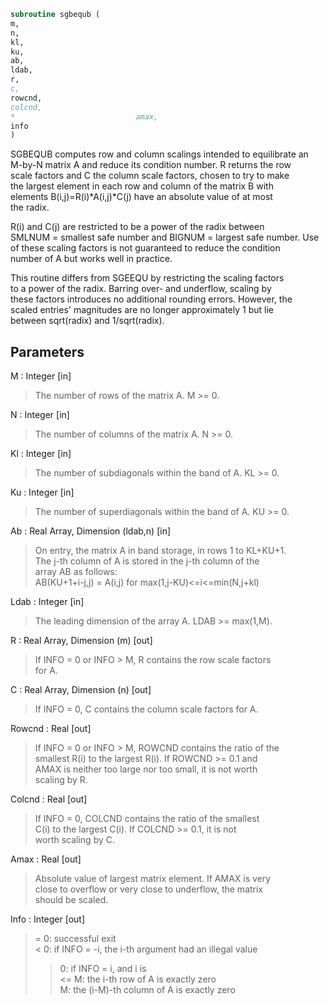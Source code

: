 ```fortran  
subroutine sgbequb (  
m,  
n,  
kl,  
ku,  
ab,  
ldab,  
r,  
c,  
rowcnd,  
colcnd,  
*                           amax,  
info  
)  
```  
  
SGBEQUB computes row and column scalings intended to equilibrate an  
M-by-N matrix A and reduce its condition number.  R returns the row  
scale factors and C the column scale factors, chosen to try to make  
the largest element in each row and column of the matrix B with  
elements B(i,j)=R(i)*A(i,j)*C(j) have an absolute value of at most  
the radix.  
  
R(i) and C(j) are restricted to be a power of the radix between  
SMLNUM = smallest safe number and BIGNUM = largest safe number.  Use  
of these scaling factors is not guaranteed to reduce the condition  
number of A but works well in practice.  
  
This routine differs from SGEEQU by restricting the scaling factors  
to a power of the radix.  Barring over- and underflow, scaling by  
these factors introduces no additional rounding errors.  However, the  
scaled entries' magnitudes are no longer approximately 1 but lie  
between sqrt(radix) and 1/sqrt(radix).  
  
## Parameters  
M : Integer [in]  
> The number of rows of the matrix A.  M >= 0.  
  
N : Integer [in]  
> The number of columns of the matrix A.  N >= 0.  
  
Kl : Integer [in]  
> The number of subdiagonals within the band of A.  KL >= 0.  
  
Ku : Integer [in]  
> The number of superdiagonals within the band of A.  KU >= 0.  
  
Ab : Real Array, Dimension (ldab,n) [in]  
> On entry, the matrix A in band storage, in rows 1 to KL+KU+1.  
> The j-th column of A is stored in the j-th column of the  
> array AB as follows:  
> AB(KU+1+i-j,j) = A(i,j) for max(1,j-KU)<=i<=min(N,j+kl)  
  
Ldab : Integer [in]  
> The leading dimension of the array A.  LDAB >= max(1,M).  
  
R : Real Array, Dimension (m) [out]  
> If INFO = 0 or INFO > M, R contains the row scale factors  
> for A.  
  
C : Real Array, Dimension (n) [out]  
> If INFO = 0,  C contains the column scale factors for A.  
  
Rowcnd : Real [out]  
> If INFO = 0 or INFO > M, ROWCND contains the ratio of the  
> smallest R(i) to the largest R(i).  If ROWCND >= 0.1 and  
> AMAX is neither too large nor too small, it is not worth  
> scaling by R.  
  
Colcnd : Real [out]  
> If INFO = 0, COLCND contains the ratio of the smallest  
> C(i) to the largest C(i).  If COLCND >= 0.1, it is not  
> worth scaling by C.  
  
Amax : Real [out]  
> Absolute value of largest matrix element.  If AMAX is very  
> close to overflow or very close to underflow, the matrix  
> should be scaled.  
  
Info : Integer [out]  
> = 0:  successful exit  
> < 0:  if INFO = -i, the i-th argument had an illegal value  
> > 0:  if INFO = i,  and i is  
> <= M:  the i-th row of A is exactly zero  
> >  M:  the (i-M)-th column of A is exactly zero  
  
